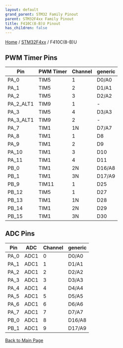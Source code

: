 ```yaml
---
layout: default
grand_parent: STM32 Family Pinout
parent: STM32F4xx Family Pinout
title: F410C(8-B)U Pinout
has_children: false
---
```


[Home](../../index) / [STM32F4xx](../index) / F410C(8-B)U

## PWM Timer Pins

| Pin | PWM Timer | Channel | generic |
| --- | --- | --- | --- |
| PA_0 | TIM5 | 1 | D0/A0 |
| PA_1 | TIM5 | 2 | D1/A1 |
| PA_2 | TIM5 | 3 | D2/A2 |
| PA_2_ALT1 | TIM9 | 1 | - |
| PA_3 | TIM5 | 4 | D3/A3 |
| PA_3_ALT1 | TIM9 | 2 | - |
| PA_7 | TIM1 | 1N | D7/A7 |
| PA_8 | TIM1 | 1 | D8 |
| PA_9 | TIM1 | 2 | D9 |
| PA_10 | TIM1 | 3 | D10 |
| PA_11 | TIM1 | 4 | D11 |
| PB_0 | TIM1 | 2N | D16/A8 |
| PB_1 | TIM1 | 3N | D17/A9 |
| PB_9 | TIM11 | 1 | D25 |
| PB_12 | TIM5 | 1 | D27 |
| PB_13 | TIM1 | 1N | D28 |
| PB_14 | TIM1 | 2N | D29 |
| PB_15 | TIM1 | 3N | D30 |


## ADC Pins

| Pin | ADC | Channel | generic |
| --- | --- | --- | --- |
| PA_0 | ADC1 | 0 | D0/A0 |
| PA_1 | ADC1 | 1 | D1/A1 |
| PA_2 | ADC1 | 2 | D2/A2 |
| PA_3 | ADC1 | 3 | D3/A3 |
| PA_4 | ADC1 | 4 | D4/A4 |
| PA_5 | ADC1 | 5 | D5/A5 |
| PA_6 | ADC1 | 6 | D6/A6 |
| PA_7 | ADC1 | 7 | D7/A7 |
| PB_0 | ADC1 | 8 | D16/A8 |
| PB_1 | ADC1 | 9 | D17/A9 |


[Back to Main Page](../../index)